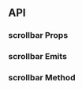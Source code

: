 ## API

### scrollbar Props

<field-table :data="scrollbarProps"/>

### scrollbar Emits

<field-table :data="scrollbarEmits" type="emits"/>

### scrollbar Method

<field-table :data="scrollbarExpose" type="expose"/>

<script setup>
import { ref } from 'vue';

const scrollbarProps = ref([
  {
    name: 'type',
    desc: '类型',
    type: '\'track\' | \'embed\'',
    value: '\'embed\'',
  },
  {
    name: 'outer-class',
    desc: '外层的类名',
    type: 'string|object|array',
    value: '-',
  },
  {
    name: 'outer-style',
    desc: '外层的样式',
    type: 'StyleValue',
    value: '-',
  },
]);

const scrollbarEmits = ref([
  {
    name: 'scroll',
    desc: '滚动时触发',
    type: '-',
  },
]);

const scrollbarExpose = ref([
  {
    name: 'scrollTo',
    desc: '滚动',
    type: 'options: number | {left?: number;top?: number}',
    value: 'y: number',
  },
  {
    name: 'scrollTop',
    desc: '纵向滚动',
    type: 'top: number',
    value: '- (2.40.0)',
  },
  {
    name: 'scrollLeft',
    desc: '横向滚动',
    type: 'left: number',
    value: '- (2.40.0)',
  },
]);
</script>
